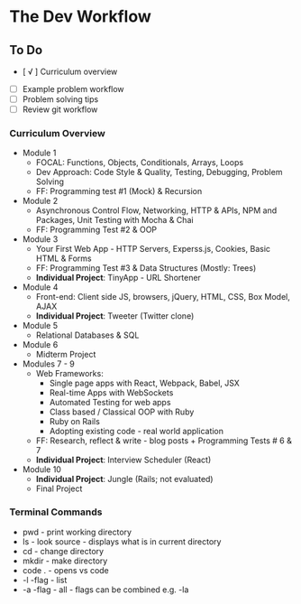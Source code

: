 # The Dev Workflow

## To Do
- [ √ ] Curriculum overview
- [ ] Example problem workflow
- [ ] Problem solving tips
- [ ] Review git workflow

### Curriculum Overview
- Module 1
  - FOCAL: Functions, Objects, Conditionals, Arrays, Loops
  - Dev Approach: Code Style & Quality, Testing, Debugging, Problem Solving
  - FF: Programming test #1 (Mock) & Recursion
- Module 2
  - Asynchronous Control Flow, Networking, HTTP & APIs, NPM and Packages, Unit Testing with Mocha & Chai
  - FF: Programming Test #2 & OOP
- Module 3
  - Your First Web App - HTTP Servers, Experss.js, Cookies, Basic HTML & Forms
  - FF: Programming Test #3 & Data Structures (Mostly: Trees)
  - **Individual Project**: TinyApp - URL Shortener
- Module 4
  - Front-end: Client side JS, browsers, jQuery, HTML, CSS, Box Model, AJAX
  - **Individual Project**: Tweeter (Twitter clone)
- Module 5
  - Relational Databases & SQL
- Module 6
  - Midterm Project
- Modules 7 - 9
  - Web Frameworks:
    - Single page apps with React, Webpack, Babel, JSX
    - Real-time Apps with WebSockets
    - Automated Testing for web apps
    - Class based / Classical OOP with Ruby
    - Ruby on Rails
    - Adopting existing code - real world application
  - FF: Research, reflect & write - blog posts + Programming Tests # 6 & 7
  - **Individual Project**: Interview Scheduler (React)
- Module 10
  - **Individual Project**: Jungle (Rails; not evaluated)
  - Final Project

### Terminal Commands 
- pwd - print working directory 
- ls - look source - displays what is in current directory
- cd - change directory
- mkdir - make directory
- code . - opens vs code
- -l -flag - list
- -a -flag - all - flags can be combined e.g. -la